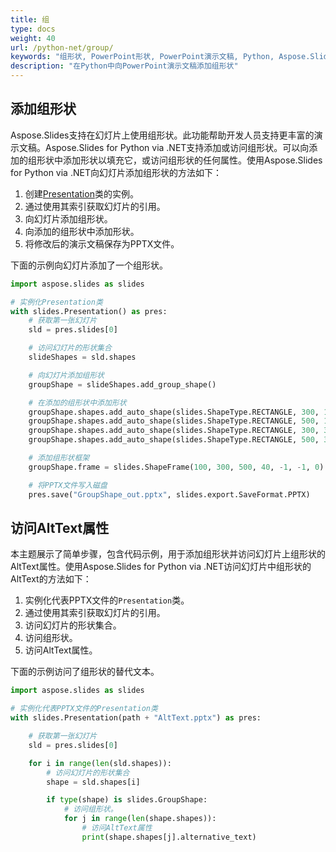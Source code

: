 ```yaml
---
title: 组
type: docs
weight: 40
url: /python-net/group/
keywords: "组形状, PowerPoint形状, PowerPoint演示文稿, Python, Aspose.Slides for Python via .NET"
description: "在Python中向PowerPoint演示文稿添加组形状"
---
```


## **添加组形状**
Aspose.Slides支持在幻灯片上使用组形状。此功能帮助开发人员支持更丰富的演示文稿。Aspose.Slides for Python via .NET支持添加或访问组形状。可以向添加的组形状中添加形状以填充它，或访问组形状的任何属性。使用Aspose.Slides for Python via .NET向幻灯片添加组形状的方法如下：

1. 创建[Presentation](https://reference.aspose.com/slides/python-net/aspose.slides/presentation/)类的实例。
1. 通过使用其索引获取幻灯片的引用。
1. 向幻灯片添加组形状。
1. 向添加的组形状中添加形状。
1. 将修改后的演示文稿保存为PPTX文件。

下面的示例向幻灯片添加了一个组形状。

```py
import aspose.slides as slides

# 实例化Presentation类 
with slides.Presentation() as pres:
    # 获取第一张幻灯片 
    sld = pres.slides[0]

    # 访问幻灯片的形状集合 
    slideShapes = sld.shapes

    # 向幻灯片添加组形状 
    groupShape = slideShapes.add_group_shape()

    # 在添加的组形状中添加形状 
    groupShape.shapes.add_auto_shape(slides.ShapeType.RECTANGLE, 300, 100, 100, 100)
    groupShape.shapes.add_auto_shape(slides.ShapeType.RECTANGLE, 500, 100, 100, 100)
    groupShape.shapes.add_auto_shape(slides.ShapeType.RECTANGLE, 300, 300, 100, 100)
    groupShape.shapes.add_auto_shape(slides.ShapeType.RECTANGLE, 500, 300, 100, 100)

    # 添加组形状框架 
    groupShape.frame = slides.ShapeFrame(100, 300, 500, 40, -1, -1, 0)

    # 将PPTX文件写入磁盘 
    pres.save("GroupShape_out.pptx", slides.export.SaveFormat.PPTX)
```



## **访问AltText属性**
本主题展示了简单步骤，包含代码示例，用于添加组形状并访问幻灯片上组形状的AltText属性。使用Aspose.Slides for Python via .NET访问幻灯片中组形状的AltText的方法如下：

1. 实例化代表PPTX文件的`Presentation`类。
1. 通过使用其索引获取幻灯片的引用。
1. 访问幻灯片的形状集合。
1. 访问组形状。
1. 访问AltText属性。

下面的示例访问了组形状的替代文本。

```py
import aspose.slides as slides

# 实例化代表PPTX文件的Presentation类
with slides.Presentation(path + "AltText.pptx") as pres:

    # 获取第一张幻灯片
    sld = pres.slides[0]

    for i in range(len(sld.shapes)):
        # 访问幻灯片的形状集合
        shape = sld.shapes[i]

        if type(shape) is slides.GroupShape:
            # 访问组形状。
            for j in range(len(shape.shapes)):
                # 访问AltText属性
                print(shape.shapes[j].alternative_text)
```